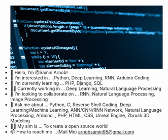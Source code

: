 - <img src="software-computer-code-1940x900_35196.jpg" width="1940" height="200">
- 👋 Hello, I’m @Samin Arnob!
- 👀 I’m interested in ... Python, Deep Learning, RNN, Arduino Coding
- 🌱 I’m currently learning ... PHP, Django, SQL
- 💪🏻 Currently working in ... Deep Learning, Natural Language Processing
- 💞️ I’m looking to collaborate on ... RNN, Natural Language Processing, Image Processing
- 🤗 Ask me about ... Python, C, Reverse Shell Coding, Deep Learning/Machine Learning, ANN/CNN/RNN Network, Natural Language Processing, Arduino, , PHP, HTML, CSS, Unreal Engine, Zbrush 3D Modeling
- 👊🏼 My aim is ... To create a open source world
- 📫 How to reach me ...(Mail Me) arnobsamin95@gmail.com 


